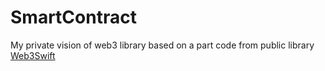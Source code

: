# SmartContract

My private vision of web3 library based on a part code from public library [Web3Swift](https://github.com/web3swift-team/web3swift.git)
